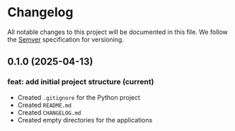 # Changelog

All notable changes to this project will be documented in this file. We follow the [Semver](https://semver.org/) specification for versioning.

## 0.1.0 (2025-04-13)

### feat: add initial project structure (current)

- Created `.gitignore` for the Python project
- Created `README.md`
- Created `CHANGELOG.md`
- Created empty directories for the applications
